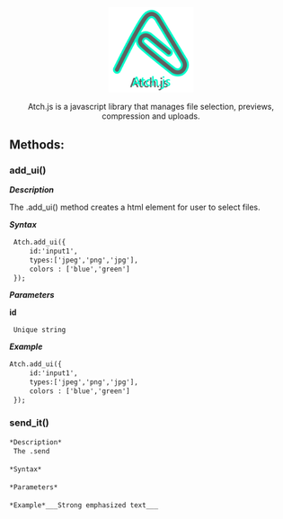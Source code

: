 <p align="center">
<img src="./atch_logo.svg" width="30%">
</p>
<p align="center">  Atch.js is a javascript library that manages file selection, previews, compression and uploads. </p>

## Methods: ##

### add_ui() ###
  ***Description*** 
  
  The .add_ui() method creates a html element for user to select files.
  
  ***Syntax***
  
     Atch.add_ui({
         id:'input1',
         types:['jpeg','png','jpg'],
         colors : ['blue','green']
     });

  ***Parameters*** 
  
  **id**
  
     Unique string
  
 
  ***Example***
    
    Atch.add_ui({
         id:'input1',
         types:['jpeg','png','jpg'],
         colors : ['blue','green']
     });
### send_it() ### 
    *Description*
     The .send

    *Syntax*

    *Parameters* 

    *Example*___Strong emphasized text___ 

